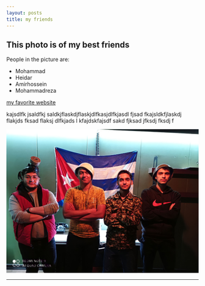 ```yaml
---
layout: posts
title: my friends
---
```


## This photo is of my best friends
People in the picture are:
- Mohammad
- Heidar
- Amirhossein
- Mohammadreza

[my favorite website](https://www.film2media.website)

kajsdlfk jsaldfkj saldkjflaskdjflaskjdlfkasjdlfkjasdl fjsad fkajsldkfjlaskdj flakjds fksad flaksj dlfkjads l
kfajdskfajsdf sakd fjksad jfksdj fksdj f



![alt text](../assets/images/grouppic.jpg "Team Picture")

---
